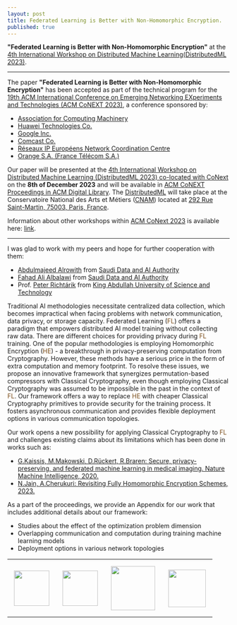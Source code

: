 ```yaml
---
layout: post
title: Federated Learning is Better with Non-Homomorphic Encryption.
published: true
---
```


**"Federated Learning is Better with Non-Homomorphic Encryption"** at the [4th International Workshop on Distributed Machine Learning(DistributedML 2023)](https://distributedml.org/).

---

The paper **"Federated Learning is Better with Non-Homomorphic Encryption"** has been accepted as part of the technical program for the [19th ACM International Conference on Emerging Networking EXperiments and Technologies (ACM CoNEXT 2023)](https://conferences2.sigcomm.org/co-next/2023/), a conference sponsored by:

* [Association for Computing Machinery](https://www.acm.org/)
* [Huawei Technologies Co.](https://huawei.com/)
* [Google Inc.](https://about.google/)
* [Comcast Co.](https://corporate.comcast.com/)
* [Réseaux IP Européens Network Coordination Centre](https://www.ripe.net/)
* [Orange S.A. (France Télécom S.A.)](https://www.orange.com/en)

Our paper will be presented at the [4th International Workshop on Distributed Machine Learning (DistributedML 2023) co-located with CoNext](https://distributedml.org/) on the **8th of December 2023** and will be available in [ACM CoNEXT Proceedings in ACM Digital Library](https://dl.acm.org/conference/conext/proceedings).
The [DistributedML](https://distributedml.org/) will take place at the Conservatoire National des Arts et Métiers ([CNAM](https://www.cnam.eu/)) located at [292 Rue Saint-Martin, 75003, Paris, France](https://maps.app.goo.gl/8x8HoPkcmPvDb9TZA).


Information about other workshops within [ACM CoNext 2023](https://conferences2.sigcomm.org/co-next/2023/) is available here: [link](https://conferences2.sigcomm.org/co-next/2023/#!/workshopatglance).

---

I was glad to work with my peers and hope for further cooperation with them:
* [Abdulmajeed Alrowith](https://www.linkedin.com/in/aalrowithi?originalSubdomain=sa) from [Saudi Data and AI Authority](https://sdaia.gov.sa/)
* [Fahad Ali Albalawi](https://www.linkedin.com/in/fahad-albalawi-49b55759/) from [Saudi Data and AI Authority](https://sdaia.gov.sa/)
* Prof. [Peter Richtárik](https://richtarik.org/) from [King Abdullah University of Science and Technology](https://www.kaust.edu.sa/)

Traditional AI methodologies necessitate centralized data collection, which becomes impractical when facing problems with network communication, data privacy, or storage capacity. 
Federated Learning (<span style="color:rgb(122,76,24)">FL</span>) offers a paradigm that empowers distributed AI model training without collecting raw data. There are different choices for providing privacy during <span style="color:rgb(122,76,24)">FL</span> training. One of the popular methodologies is employing Homomorphic Encryption (<span style="color:rgb(122,76,24)">HE</span>) - a breakthrough in privacy-preserving computation from Cryptography. However, these methods have a serious price in the form of extra computation and memory footprint.
To resolve these issues, we propose an innovative framework that synergizes permutation-based compressors with Classical Cryptography, even though employing Classical Cryptography was assumed to be impossible in the past in the context of <span style="color:rgb(122,76,24)">FL</span>.
Our framework offers a way to replace <span style="color:rgb(122,76,24)">HE</span> with cheaper Classical Cryptography primitives to provide security for the training process. It fosters asynchronous communication and provides flexible deployment options in various communication topologies.

Our work opens a new possibility for applying Classical Cryptography to <span style="color:rgb(122,76,24)">FL</span> and challenges existing claims about its limitations which has been done in works such as:
* [G.Kaissis, M.Makowski, D.Rückert, R.Braren: Secure, privacy-preserving, and federated machine learning in medical imaging. Nature Machine Intelligence, 2020.](https://www.nature.com/articles/s42256-020-0186-1)
* [N.Jain, A.Cherukuri: Revisiting Fully Homomorphic Encryption Schemes, 2023.](https://arxiv.org/abs/2305.05904)

As a part of the proceedings, we provide an Appendix for our work that includes additional details about our framework:
* Studies about the effect of the optimization problem dimension
* Overlapping communication and computation during training machine learning models
* Deployment options in various network topologies

<table style="text-align:center;">
<tr>
<td style="padding:15px;text-align:center;vertical-align:middle;"> <img height="80px" src="https://burlachenkok.github.io/materials/clean-logo-white-background-small.png"/> </td>
<td style="padding:15px;text-align:center;vertical-align:middle;"> <img height="80px" src="https://burlachenkok.github.io/materials/SDAIA-Logo-2.svg"/> </td> 
<td style="padding:15px;text-align:center;vertical-align:middle;"> <img height="100px" src="https://burlachenkok.github.io/materials/KAUST-logo.svg"/> </td> 
<td style="padding:15px;text-align:center;vertical-align:middle;"> <img height="85px" src="https://burlachenkok.github.io/materials/acm-logo.svg"/> </td>
</tr>
</table>
